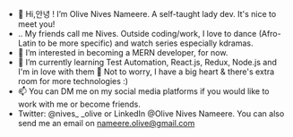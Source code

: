 - 👋 Hi,안녕 ! I’m Olive Nives Nameere. A self-taught lady dev. It's nice to meet you!
- .. My friends call me Nives. Outside coding/work, I love to dance (Afro-Latin to be more specific) and watch series especially kdramas.
- 👀 I’m interested in becoming a MERN developer, for now. 
- 🌱 I’m currently learning Test Automation, React.js, Redux, Node.js and I'm in love with them 💞️ Not to worry, I have a big heart & there's extra room for more technologies :)
- 📫 You can DM me on my social media platforms if you would like to work with me or become friends.
- Twitter: @nives_ _olive or LinkedIn @Olive Nives Nameere. You can also send me an email on nameere.olive@gmail.com

<!---
onives/onives is a ✨ special ✨ repository because its `README.md` (this file) appears on your GitHub profile.
You can click the Preview link to take a look at your changes.
--->
